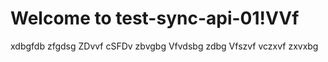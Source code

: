 # Welcome to test-sync-api-01!VVf
xdbgfdb
zfgdsg
ZDvvf
cSFDv
zbvgbg
Vfvdsbg
zdbg
Vfszvf
vczxvf
zxvxbg
